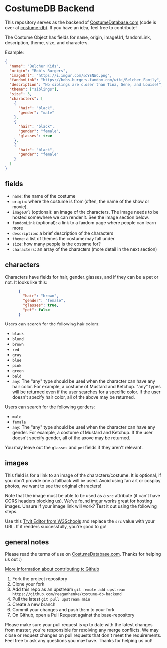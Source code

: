 # CostumeDB Backend

This repository serves as the backend of [CostumeDatabase.com](https://costumedatabase.com/) (code is over at [costume-db](https://github.com/reaganhenke/costume-db)). If you have an idea, feel free to contribute!

The Costume Object has fields for name, origin, imageUrl, fandomLink, description, theme, size, and characters. 

Example:
```json
{
  "name": "Belcher Kids",
  "origin": "Bob's Burgers",
  "imageUrl": "https://i.imgur.com/scYENWc.png",
  "fandomLink": "https://bobs-burgers.fandom.com/wiki/Belcher_Family",
  "description": "No siblings are closer than Tina, Gene, and Louise!",
  "theme": ["siblings"],
  "size": 3,
  "characters": [
    {
      "hair": "black",
      "gender": "male"
    },
    {
      "hair": "black",
      "gender": "female",
      "glasses": true
    },
    {
      "hair": "black",
      "gender": "female"
    }
  ]
}
```

## fields
- `name`: the name of the costume
- `origin`: where the costume is from (often, the name of the show or movie). 
- `imageUrl` (optional): an image of the characters. The image needs to be hosted somewhere we can render it. See the image section below. 
- `fandomLink` (optional): a link to a fandom page where people can learn more
- `description`: a brief description of the characters
- `theme`: a list of themes the costume may fall under
- `size`: how many people is the costume for?
- `characters`: an array of the characters (more detail in the next section)

## characters
Characters have fields for hair, gender, glasses, and if they can be a pet or not. It looks like this:
```json
      {
        "hair": "brown",
        "gender": "female",
        "glasses": true,
        "pet": false
      }
```

Users can search for the following hair colors:
- `black`
- `blond`
- `brown`
- `red`
- `gray`
- `blue`
- `pink`
- `green`
- `bald`
- `any`: The "any" type should be used when the character can have any hair color. For example, a costume of Mustard and Ketchup. "any" types will be returned even if the user searches for a specific color.
If the user doesn't specify hair color, all of the above may be returned.

Users can search for the following genders:
- `male`
- `female`
- `any`: The "any" type should be used when the character can have any gender. For example, a costume of Mustard and Ketchup. 
If the user doesn't specify gender, all of the above may be returned. 

You may leave out the `glasses` and `pet` fields if they aren't relevant. 

## images
This field is for a link to an image of the characters/costume. It is optional, if you don't provide one a fallback will be used. Avoid using fan art or cosplay photos, we want to see the original characters!

Note that the image must be able to be used as a `src` attribute (it can't have CORS headers blocking us). We've found [imgur](https://imgur.com/) works great for hosting images. Unsure if your image link will work? Test it out using the following steps. 

Use this [Tryit Editor from W3Schools](https://www.w3schools.com/html/tryit.asp?filename=tryhtml_images_trulli) and replace the `src` value with your URL. If it renders successfully, you're good to go!

## general notes
Please read the terms of use on [CostumeDatabase.com](https://costumedatabase.com/terms). Thanks for helping us out :)

[More information about contributing to Github](https://www.dataschool.io/how-to-contribute-on-github/)
1. Fork the project repository 
2. Clone your fork 
3. Add this repo as an upstream `git remote add upstream https://github.com/reaganhenke/costume-db-backend`
4. Pull the latest `git pull upstream main`
5. Create a new branch
6. Commit your changes and push them to your fork
7. On Github, open a Pull Request against the base-repository

Please make sure your pull request is up to date with the latest changes from master; you're responsible for resolving any merge conflicts. We may close or request changes on pull requests that don't meet the requirements. Feel free to ask any questions you may have. Thanks for helping us out!
